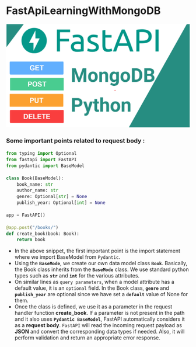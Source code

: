 # FastApiLearningWithMongoDB

![FastAPI official Img](./ImpSS/FastAPI_SS-Doc.png)

### Some important points related to request body :
```python
from typing import Optional
from fastapi import FastAPI
from pydantic import BaseModel

class Book(BaseModel):
    book_name: str
    author_name: str
    genre: Optional[str] = None
    publish_year: Optional[int] = None

app = FastAPI()

@app.post("/books/")
def create_book(book: Book):
    return book

```
- In the above snippet, the first important point is the import statement where we import BaseModel from `Pydantic`.
- Using the **`BaseMode`**, we create our own data model class **`Book`**. Basically, the Book class inherits from the **`BaseMode`** class. We use standard python types such as **`str`** and **`int`** for the various attributes.
- On similar lines as `query parameters`, when a model attribute has a default value, it is an `optional` field. In the Book class, **`genre`** and **`publish_year`** are optional since we have set a **`default`** value of None for them.
- Once the class is defined, we use it as a parameter in the request handler function **create_book**. If a parameter is not present in the path and it also uses **`Pydantic BaseModel`**, FastAPI automatically considers it as a **request body**. `FastAPI` will read the incoming request payload as **JSON** and convert the corresponding data types if needed. Also, it will perform validation and return an appropriate error response.
